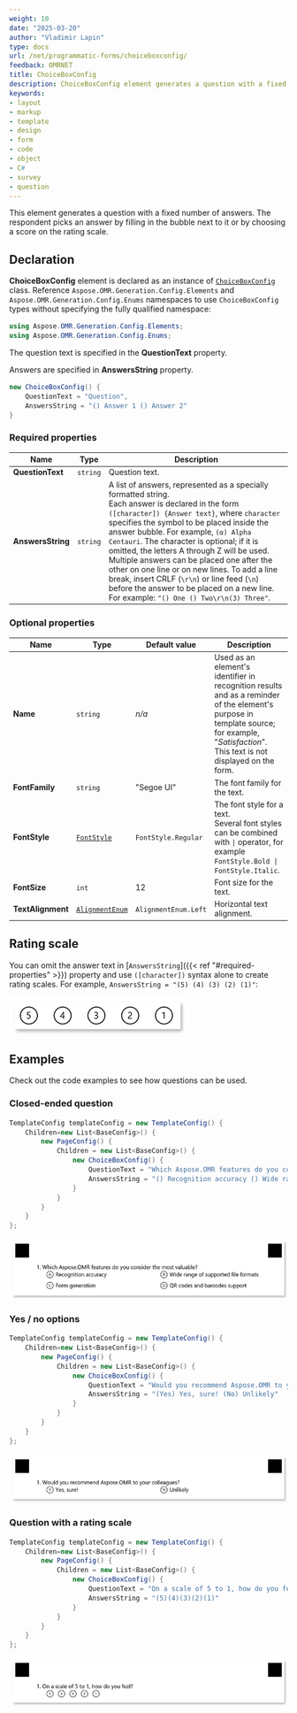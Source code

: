 ```yaml
---
weight: 10
date: "2025-03-20"
author: "Vladimir Lapin"
type: docs
url: /net/programmatic-forms/choiceboxconfig/
feedback: OMRNET
title: ChoiceBoxConfig
description: ChoiceBoxConfig element generates a question with a fixed number of answers.
keywords:
- layout
- markup
- template
- design
- form
- code
- object
- C#
- survey
- question
---
```


This element generates a question with a fixed number of answers. The respondent picks an answer by filling in the bubble next to it or by choosing a score on the rating scale.

## Declaration

**ChoiceBoxConfig** element is declared as an instance of [`ChoiceBoxConfig`](https://reference.aspose.com/omr/net/aspose.omr.generation.config.elements/choiceboxconfig/) class. Reference `Aspose.OMR.Generation.Config.Elements` and `Aspose.OMR.Generation.Config.Enums` namespaces to use `ChoiceBoxConfig` types without specifying the fully qualified namespace:

```csharp
using Aspose.OMR.Generation.Config.Elements;
using Aspose.OMR.Generation.Config.Enums;
```

The question text is specified in the **QuestionText** property.

Answers are specified in **AnswersString** property.

```csharp
new ChoiceBoxConfig() {
	QuestionText = "Question",
	AnswersString = "() Answer 1 () Answer 2"
}
```

### Required properties

Name | Type | Description
---- | ---- | -----------
**QuestionText** | `string` | Question text.
**AnswersString** | `string` | A list of answers, represented as a specially formatted string.<br />Each answer is declared in the form `([character]) {Answer text}`, where `character` specifies the symbol to be placed inside the answer bubble. For example, `(α) Alpha Centauri`. The character is optional; if it is omitted, the letters A through Z will be used.<br />Multiple answers can be placed one after the other on one line or on new lines. To add a line break, insert CRLF (`\r\n`) or line feed (`\n`) before the answer to be placed on a new line. For example: `"() One () Two\r\n(3) Three"`.

### Optional properties

Name | Type | Default value | Description
---- | ---- | ------------- | -----------
**Name** | `string` | _n/a_ | Used as an element's identifier in recognition results and as a reminder of the element's purpose in template source; for example, "_Satisfaction_".<br />This text is not displayed on the form.
**FontFamily** | `string` | "Segoe UI" | The font family for the text.
**FontStyle** | [`FontStyle`](https://reference.aspose.com/omr/net/aspose.omr.generation/fontstyle/) | `FontStyle.Regular` | The font style for a text.<br />Several font styles can be combined with `\|` operator, for example `FontStyle.Bold \| FontStyle.Italic`.
**FontSize** | `int` | 12 | Font size for the text.
**TextAlignment** | [`AlignmentEnum`](https://reference.aspose.com/omr/net/aspose.omr.generation.config.enums/alignmentenum/) | `AlignmentEnum.Left` | Horizontal text alignment.

## Rating scale

You can omit the answer text in [`AnswersString`]({{< ref "#required-properties" >}}) property and use `([character])` syntax alone to create rating scales. For example, `AnswersString = "(5) (4) (3) (2) (1)"`:

![Rating scale](rating-scale-example.png)

## Examples

Check out the code examples to see how questions can be used.

### Closed-ended question

```csharp
TemplateConfig templateConfig = new TemplateConfig() {
	Children=new List<BaseConfig>() {
		new PageConfig() {
			Children = new List<BaseConfig>() {
				new ChoiceBoxConfig() {
					QuestionText = "Which Aspose.OMR features do you consider the most valuable?",
					AnswersString = "() Recognition accuracy () Wide range of supported file formats\r\n() Form generation () QR codes and barcodes support"
				}
			}
		}
	}
};
```

![Closed-ended question example](closed-ended-question-example.png)

### Yes / no options

```csharp
TemplateConfig templateConfig = new TemplateConfig() {
	Children=new List<BaseConfig>() {
		new PageConfig() {
			Children = new List<BaseConfig>() {
				new ChoiceBoxConfig() {
					QuestionText = "Would you recommend Aspose.OMR to your colleagues?",
					AnswersString = "(Yes) Yes, sure! (No) Unlikely"
				}
			}
		}
	}
};
```

![Yes / no options example](yes-no-example.png)

### Question with a rating scale

```csharp
TemplateConfig templateConfig = new TemplateConfig() {
	Children=new List<BaseConfig>() {
		new PageConfig() {
			Children = new List<BaseConfig>() {
				new ChoiceBoxConfig() {
					QuestionText = "On a scale of 5 to 1, how do you feel?",
					AnswersString = "(5)(4)(3)(2)(1)"
				}
			}
		}
	}
};
```

![Question with a rating scale](question-with-rating-scale-example.png)
